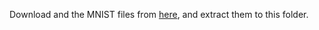 Download and the MNIST files from [here](http://yann.lecun.com/exdb/mnist/), and extract them to this folder.